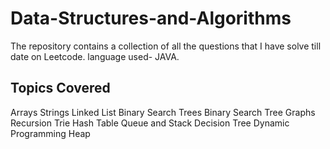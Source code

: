 # Data-Structures-and-Algorithms

The repository contains a collection of all the questions that I have solve till date on Leetcode. 
language used- JAVA. 

## Topics Covered

Arrays
Strings
Linked List 
Binary Search
Trees 
Binary Search Tree
Graphs
Recursion
Trie
Hash Table
Queue and Stack 
Decision Tree
Dynamic Programming 
Heap
